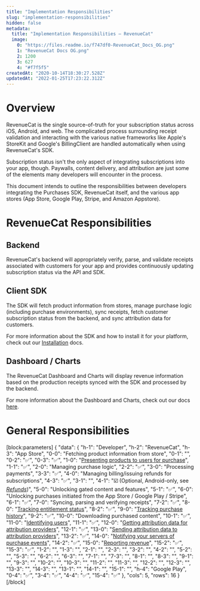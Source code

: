```yaml
---
title: "Implementation Responsibilities"
slug: "implementation-responsibilities"
hidden: false
metadata: 
  title: "Implementation Responsibilities – RevenueCat"
  image: 
    0: "https://files.readme.io/f747df0-RevenueCat_Docs_OG.png"
    1: "RevenueCat Docs OG.png"
    2: 1200
    3: 627
    4: "#f7f5f5"
createdAt: "2020-10-14T18:30:27.528Z"
updatedAt: "2022-01-25T17:23:22.312Z"
---
```

# Overview
RevenueCat is the single source-of-truth for your subscription status across iOS, Android, and web. The complicated process surrounding receipt validation and interacting with the various native frameworks like Apple's StoreKit and Google's BillingClient are handled automatically when using RevenueCat's SDK.

Subscription status isn't the only aspect of integrating subscriptions into your app, though. Paywalls, content delivery, and attribution are just some of the elements many developers will encounter in the process.

This document intends to outline the responsibilities between developers integrating the Purchases SDK, RevenueCat itself, and the various app stores (App Store, Google Play, Stripe, and Amazon Appstore).

# RevenueCat Responsibilities

## Backend

RevenueCat's backend will appropriately verify, parse, and validate receipts associated with customers for your app and provides continuously updating subscription status via the API and SDK.

## Client SDK

The SDK will fetch product information from stores, manage purchase logic (including purchase environments), sync receipts, fetch customer subscription status from the backend, and sync attribution data for customers.

For more information about the SDK and how to install it for your platform, check out our [Installation](https://docs.revenuecat.com/docs/installation) docs.

## Dashboard / Charts

The RevenueCat Dashboard and Charts will display revenue information based on the production receipts synced with the SDK and processed by the backend.

For more information about the Dashboard and Charts, check out our docs [here](https://docs.revenuecat.com/docs/overview).

# General Responsibilities
[block:parameters]
{
  "data": {
    "h-1": "Developer",
    "h-2": "RevenueCat",
    "h-3": "App Store",
    "0-0": "Fetching product information from store",
    "0-1": "",
    "0-2": "✅",
    "0-3": "✅",
    "1-0": "[Presenting products to users for purchase](https://docs.revenuecat.com/docs/displaying-products)",
    "1-1": "✅",
    "2-0": "Managing purchase logic",
    "2-2": "✅",
    "3-0": "Processing payments",
    "3-3": "✅",
    "4-0": "Managing billing/issuing refunds for subscriptions",
    "4-3": "✅",
    "3-1": "",
    "4-1": "☑️ (Optional, Android-only, see *[Refunds](https://docs.revenuecat.com/docs/customer-history#refunding-subscriptions)*)",
    "5-0": "Unlocking gated content and features",
    "5-1": "✅",
    "6-0": "Unlocking purchases initiated from the App Store / Google Play / Stripe",
    "6-1": "✅",
    "7-0": "Syncing, parsing and verifying receipts",
    "7-2": "✅",
    "8-0": "[Tracking entitlement status](https://docs.revenuecat.com/docs/purchaserinfo)",
    "8-2": "✅",
    "9-0": "[Tracking purchase history](https://docs.revenuecat.com/docs/customer-history)",
    "9-2": "✅",
    "10-0": "Downloading purchased content",
    "10-1": "✅",
    "11-0": "[Identifying users](https://docs.revenuecat.com/docs/user-ids)",
    "11-1": "✅",
    "12-0": "[Getting attribution data for attribution providers](doc:attribution)",
    "12-1": "✅",
    "13-0": "[Sending attribution data to attribution providers](doc:attribution)",
    "13-2": "✅",
    "14-0": "[Notifying your servers of purchase events](https://docs.revenuecat.com/docs/webhooks)",
    "14-2": "✅",
    "15-0": "[Reporting revenue](https://docs.revenuecat.com/docs/charts)",
    "15-2": "✅",
    "15-3": "✅",
    "1-2": "",
    "1-3": "",
    "2-1": "",
    "2-3": "",
    "3-2": "",
    "4-2": "",
    "5-2": "",
    "5-3": "",
    "6-2": "",
    "6-3": "",
    "7-1": "",
    "7-3": "",
    "8-1": "",
    "8-3": "",
    "9-1": "",
    "9-3": "",
    "10-2": "",
    "10-3": "",
    "11-2": "",
    "11-3": "",
    "12-2": "",
    "12-3": "",
    "13-3": "",
    "14-3": "",
    "13-1": "",
    "14-1": "",
    "15-1": "",
    "h-4": "Google Play",
    "0-4": "✅",
    "3-4": "✅",
    "4-4": "✅",
    "15-4": "✅"
  },
  "cols": 5,
  "rows": 16
}
[/block]